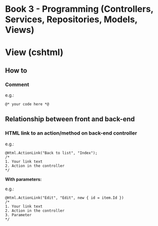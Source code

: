 # Book 3 - Programming (Controllers, Services, Repositories, Models, Views)

# View (cshtml)

## How to

### Comment
e.g.:
```cshtml
@* your code here *@
```

## Relationship between front and back-end

### HTML link to an action/method on back-end controller
e.g.:
```cshtml
@Html.ActionLink("Back to list", "Index");
/*
1. Your link text
2. Action in the controller
*/
```
**With parameters:**

e.g.:
```cshtml
@Html.ActionLink("Edit", "Edit", new { id = item.Id })
/*
1. Your link text
2. Action in the controller
3. Parameter
*/
```
